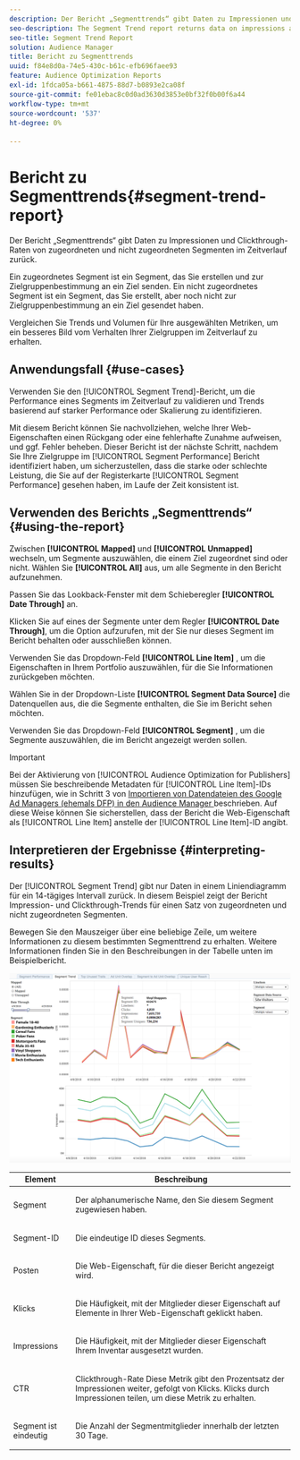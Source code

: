 ```yaml
---
description: Der Bericht „Segmenttrends“ gibt Daten zu Impressionen und Clickthrough-Raten von zugeordneten und nicht zugeordneten Segmenten im Zeitverlauf zurück. Ein zugeordnetes Segment ist ein Segment, das Sie erstellen und zur Zielgruppenbestimmung an ein Ziel senden. Ein nicht zugeordnetes Segment ist ein Segment, das Sie erstellt, aber noch nicht zur Zielgruppenbestimmung an ein Ziel gesendet haben. Vergleichen Sie Trends und Volumen für Ihre ausgewählten Metriken, um ein besseres Bild vom Verhalten Ihrer Zielgruppen im Zeitverlauf zu erhalten.
seo-description: The Segment Trend report returns data on impressions and click-through rates of mapped and unmapped segments over time. A mapped segment is a segment you create and send to a destination for targeting. An unmapped segment is a segment that you've created but have not sent to a destination for targeting. Compare trends and volume for your selected metrics to get a better picture of how your audiences behave over time.
seo-title: Segment Trend Report
solution: Audience Manager
title: Bericht zu Segmenttrends
uuid: f84e8d0a-74e5-430c-b61c-efb696faee93
feature: Audience Optimization Reports
exl-id: 1fdca05a-b661-4875-88d7-b0893e2ca08f
source-git-commit: fe01ebac8c0d0ad3630d3853e0bf32f0b00f6a44
workflow-type: tm+mt
source-wordcount: '537'
ht-degree: 0%

---
```


# Bericht zu Segmenttrends{#segment-trend-report}

Der Bericht „Segmenttrends“ gibt Daten zu Impressionen und Clickthrough-Raten von zugeordneten und nicht zugeordneten Segmenten im Zeitverlauf zurück.

Ein zugeordnetes Segment ist ein Segment, das Sie erstellen und zur Zielgruppenbestimmung an ein Ziel senden. Ein nicht zugeordnetes Segment ist ein Segment, das Sie erstellt, aber noch nicht zur Zielgruppenbestimmung an ein Ziel gesendet haben.

Vergleichen Sie Trends und Volumen für Ihre ausgewählten Metriken, um ein besseres Bild vom Verhalten Ihrer Zielgruppen im Zeitverlauf zu erhalten.

## Anwendungsfall {#use-cases}

Verwenden Sie den [!UICONTROL Segment Trend]-Bericht, um die Performance eines Segments im Zeitverlauf zu validieren und Trends basierend auf starker Performance oder Skalierung zu identifizieren.

Mit diesem Bericht können Sie nachvollziehen, welche Ihrer Web-Eigenschaften einen Rückgang oder eine fehlerhafte Zunahme aufweisen, und ggf. Fehler beheben. Dieser Bericht ist der nächste Schritt, nachdem Sie Ihre Zielgruppe im [!UICONTROL Segment Performance] Bericht identifiziert haben, um sicherzustellen, dass die starke oder schlechte Leistung, die Sie auf der Registerkarte [!UICONTROL Segment Performance] gesehen haben, im Laufe der Zeit konsistent ist.

## Verwenden des Berichts „Segmenttrends“ {#using-the-report}

Zwischen **[!UICONTROL Mapped]** und **[!UICONTROL Unmapped]** wechseln, um Segmente auszuwählen, die einem Ziel zugeordnet sind oder nicht. Wählen Sie **[!UICONTROL All]** aus, um alle Segmente in den Bericht aufzunehmen.

Passen Sie das Lookback-Fenster mit dem Schieberegler **[!UICONTROL Date Through]** an.

Klicken Sie auf eines der Segmente unter dem Regler **[!UICONTROL Date Through]**, um die Option aufzurufen, mit der Sie nur dieses Segment im Bericht behalten oder ausschließen können.

Verwenden Sie das Dropdown-Feld **[!UICONTROL Line Item]** , um die Eigenschaften in Ihrem Portfolio auszuwählen, für die Sie Informationen zurückgeben möchten.

Wählen Sie in der Dropdown-Liste **[!UICONTROL Segment Data Source]** die Datenquellen aus, die die Segmente enthalten, die Sie im Bericht sehen möchten.

Verwenden Sie das Dropdown-Feld **[!UICONTROL Segment]** , um die Segmente auszuwählen, die im Bericht angezeigt werden sollen.

>[!IMPORTANT]
>
>Bei der Aktivierung von [!UICONTROL Audience Optimization for Publishers] müssen Sie beschreibende Metadaten für [!UICONTROL Line Item]-IDs hinzufügen, wie in Schritt 3 von [Importieren von Datendateien des Google Ad Managers (ehemals DFP) in den Audience Manager ](../../../reporting/audience-optimization-reports/aor-publishers/import-dfp.md) beschrieben. Auf diese Weise können Sie sicherstellen, dass der Bericht die Web-Eigenschaft als [!UICONTROL Line Item] anstelle der [!UICONTROL Line Item]-ID angibt.

## Interpretieren der Ergebnisse {#interpreting-results}

Der [!UICONTROL Segment Trend] gibt nur Daten in einem Liniendiagramm für ein 14-tägiges Intervall zurück. In diesem Beispiel zeigt der Bericht Impression- und Clickthrough-Trends für einen Satz von zugeordneten und nicht zugeordneten Segmenten.

Bewegen Sie den Mauszeiger über eine beliebige Zeile, um weitere Informationen zu diesem bestimmten Segmenttrend zu erhalten. Weitere Informationen finden Sie in den Beschreibungen in der Tabelle unten im Beispielbericht.

![](assets/publisher_segment_trend.png)

<table id="table_AFE2540583C34835B04584693ADFD26A"> 
 <thead> 
  <tr> 
   <th colname="col1" class="entry"> Element </th> 
   <th colname="col2" class="entry"> Beschreibung </th> 
  </tr>
 </thead>
 <tbody> 
  <tr> 
   <td colname="col1"> <p><span class="wintitle"> Segment</span> </p> </td> 
   <td colname="col2"> <p>Der alphanumerische Name, den Sie diesem Segment zugewiesen haben. </p> </td> 
  </tr> 
  <tr> 
   <td colname="col1"> <p><span class="wintitle"> Segment-ID</span> </p> </td> 
   <td colname="col2"> <p>Die eindeutige ID dieses Segments. </p> </td> 
  </tr> 
  <tr> 
   <td colname="col1"> <p><span class="wintitle"> Posten</span> </p> </td> 
   <td colname="col2"> <p>Die Web-Eigenschaft, für die dieser Bericht angezeigt wird. </p> </td> 
  </tr> 
  <tr> 
   <td colname="col1"> <p><span class="wintitle"> Klicks</span> </p> </td> 
   <td colname="col2"> <p>Die Häufigkeit, mit der Mitglieder dieser Eigenschaft auf Elemente in Ihrer Web-Eigenschaft geklickt haben. </p> </td> 
  </tr> 
  <tr> 
   <td colname="col1"> <p><span class="wintitle"> Impressions</span> </p> </td> 
   <td colname="col2"> <p>Die Häufigkeit, mit der Mitglieder dieser Eigenschaft Ihrem Inventar ausgesetzt wurden. </p> </td> 
  </tr> 
  <tr> 
   <td colname="col1"> <p><span class="wintitle"> CTR</span> </p> </td> 
   <td colname="col2"> <p>Clickthrough-Rate Diese Metrik gibt den Prozentsatz der Impressionen weiter, gefolgt von Klicks. Klicks durch Impressionen teilen, um diese Metrik zu erhalten. </p> </td> 
  </tr> 
  <tr> 
   <td colname="col1"> <p><span class="wintitle"> Segment ist eindeutig</span> </p> </td> 
   <td colname="col2"> <p>Die Anzahl der Segmentmitglieder innerhalb der letzten 30 Tage. </p> </td> 
  </tr> 
 </tbody> 
</table>
